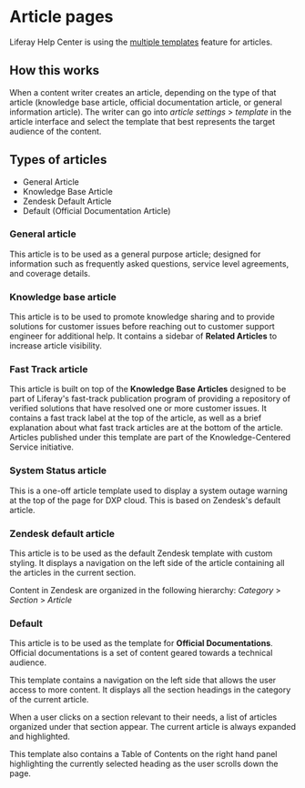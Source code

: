 # Article pages

Liferay Help Center is using the [multiple templates](https://support.zendesk.com/hc/en-us/articles/360001948367) feature for articles.

## How this works

When a content writer creates an article, depending on the type of that article (knowledge base article, official documentation article, or general information article). The writer can go into _article settings_ > _template_ in the article interface and select the template that best represents the target audience of the content.

## Types of articles

-   General Article
-   Knowledge Base Article
-   Zendesk Default Article
-   Default (Official Documentation Article)

### General article

This article is to be used as a general purpose article; designed for information such as frequently asked questions, service level agreements, and coverage details.

### Knowledge base article

This article is to be used to promote knowledge sharing and to provide solutions for customer issues before reaching out to customer support engineer for additional help. It contains a sidebar of **Related Articles** to increase article visibility.

### Fast Track article

This article is built on top of the **Knowledge Base Articles** designed to be part of Liferay's fast-track publication program of providing a repository of verified solutions that have resolved one or more customer issues. It contains a fast track label at the top of the article, as well as a brief explanation about what fast track articles are at the bottom of the article. Articles published under this template are part of the Knowledge-Centered Service initiative.

### System Status article

This is a one-off article template used to display a system outage warning at the top of the page for DXP cloud. This is based on Zendesk's default article.

### Zendesk default article

This article is to be used as the default Zendesk template with custom styling. It displays a navigation on the left side of the article containing all the articles in the current section.

Content in Zendesk are organized in the following hierarchy: _Category_ > _Section_ > _Article_

### Default

This article is to be used as the template for **Official Documentations**. Official documentations is a set of content geared towards a technical audience.

This template contains a navigation on the left side that allows the user access to more content. It displays all the section headings in the category of the current article.

When a user clicks on a section relevant to their needs, a list of articles organized under that section appear. The current article is always expanded and highlighted.

This template also contains a Table of Contents on the right hand panel highlighting the currently selected heading as the user scrolls down the page.
